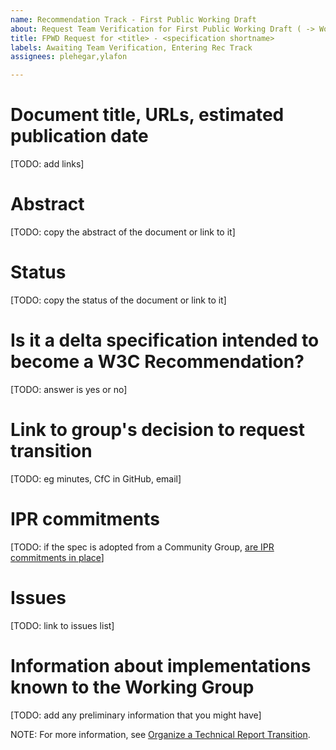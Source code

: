 ```yaml
---
name: Recommendation Track - First Public Working Draft
about: Request Team Verification for First Public Working Draft ( -> Working Draft)
title: FPWD Request for <title> - <specification shortname>
labels: Awaiting Team Verification, Entering Rec Track
assignees: plehegar,ylafon

---
```


# Document title, URLs, estimated publication date
[TODO: add links]

# Abstract
[TODO: copy the abstract of the document or link to it]

# Status
[TODO: copy the status of the document or link to it]

# Is it a delta specification intended to become a W3C Recommendation?
[TODO: answer is yes or no]

# Link to group's decision to request transition
[TODO: eg minutes, CfC in GitHub, email]

# IPR commitments
[TODO: if the spec is adopted from a Community Group, [are IPR commitments in place](https://www.w3.org/guide/process/cg-transition.html#are-ipr-commitments-in-place)]

# Issues
[TODO: link to issues list]

# Information about implementations known to the Working Group
[TODO: add any preliminary information that you might have]

NOTE: For more information, see [Organize a Technical Report Transition](https://www.w3.org/guide/transitions/?profile=FPWD).
